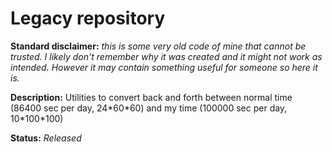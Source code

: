 # Legacy repository

**Standard disclaimer:** _this is some very old code of mine that cannot be trusted. I likely don't remember why it was created and it might not work as intended. However it may contain something useful for someone so here it is._

**Description:** Utilities to convert back and forth between normal time (86400 sec per day, 24\*60\*60) and my time (100000 sec per day, 10\*100\*100)

**Status:** _Released_
